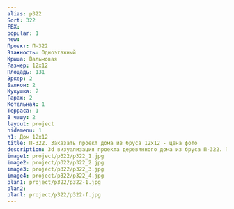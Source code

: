 ```yaml
---
alias: p322
Sort: 322
FBX: 
popular: 1
new: 
Проект: П-322
Этажность: Одноэтажный
Крыша: Вальмовая
Размер: 12х12
Площадь: 131
Эркер: 2
Балкон: 2
Кукушка: 2
Гараж: 2
Котельная: 1
Терраса: 1
В чашу: 2
layout: project
hidemenu: 1
h1: Дом 12х12
title: П-322. Заказать проект дома из бруса 12х12 - цена фото
description: 3d визуализация проекта деревянного дома из бруса П-322. Площадь 131 м2, размер 12х12. Вы можете внести любые изменения в проект.
image1: project/p322/p322_1.jpg
image2: project/p322/p322_2.jpg
image3: project/p322/p322_3.jpg
image4: project/p322/p322_4.jpg
plan1: project/p322/p322-1.jpg
plan2: 
planl: project/p322/p322-f.jpg
---
```

